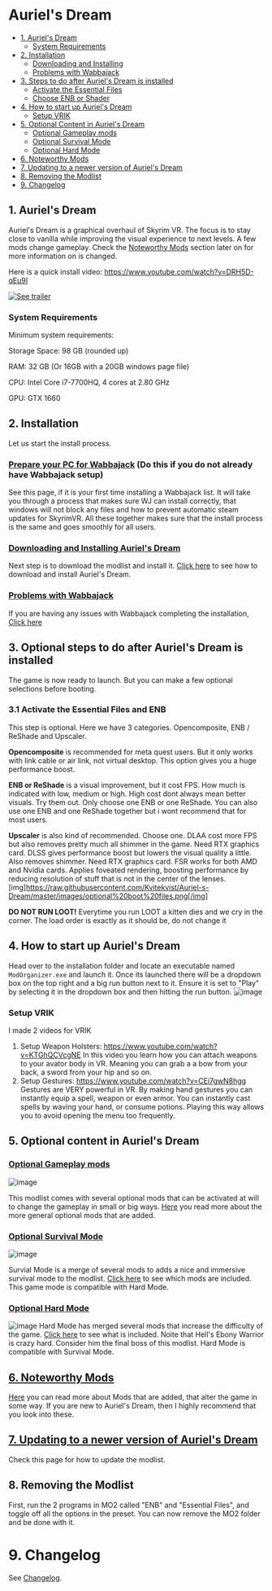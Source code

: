 # Auriel's Dream

- [1. Auriel's Dream](#1-auriel-s-dream)
  - [System Requirements](#system-requirements)
- [2. Installation](#2-installation)
  - [Downloading and Installing](#downloading-and-installing)
  - [Problems with Wabbajack](#problems-with-wabbajack)
- [3. Steps to do after Auriel's Dream is installed](#3-steps-to-do-after-auriels-dream-is-installed)
  - [Activate the Essential Files](#activate-the-essential-files)
  - [Choose ENB or Shader](#choose-enb-or-shader)
- [4. How to start up Auriel's Dream](#4-how-to-start-up-auriels-dream)
  - [Setup VRIK](#setup-vrik)
- [5. Optional Content in Auriel's Dream](#5-optional-content-in-auriels-dream)
  - [Optional Gameplay mods](#optional-gameplay-mods)
  - [Optional Survival Mode](#optional-survival-mode)
  - [Optional Hard Mode](#optional-hard-mode)
- [6. Noteworthy Mods](#6-noteworthy-mods)
- [7. Updating to a newer version of Auriel's Dream](#7-updating-to-a-newer-version-of-auriels-dream)
- [8. Removing the Modlist](#8-removing-the-modlist)
- [9. Changelog](#9-changelog)

## 1. Auriel's Dream

Auriel's Dream is a graphical overhaul of Skyrim VR. The focus is to stay close to vanilla while improving the visual experience to next levels. A few mods change gameplay. Check the [Noteworthy Mods](#noteworthy-mods) section later on for more information on is changed.

Here is a quick install video:
https://www.youtube.com/watch?v=DRH5D-qEu9I


[![See trailer](https://github.com/Kvitekvist/Auriel-s-Dream/blob/master/AD%20Cover2_low.png?raw=true)](https://youtu.be/ZYQVn2SGNI0)

### System Requirements

Minimum system requirements:

Storage Space: 98 GB (rounded up)

RAM: 32 GB (Or 16GB with a 20GB windows page file)

CPU: Intel Core i7-7700HQ, 4 cores at 2.80 GHz

GPU: GTX 1660

## 2. Installation
Let us start the install process.

### [Prepare your PC for Wabbajack](https://github.com/Kvitekvist/Auriel-s-Dream/wiki/Prepare-PC-for-modlist) (Do this if you do not already have Wabbajack setup)
See this page, if it is your first time installing a Wabbajack list.
It will take you through a process that makes sure WJ can install correctly, that windows will not block any files and how to prevent automatic steam updates for SkyrimVR. All these together makes sure that the install process is the same and goes smoothly for all users.

### [Downloading and Installing Auriel's Dream](https://github.com/Kvitekvist/Auriel-s-Dream/wiki/Download-and-Installing-the-modlist)
Next step is to download the modlist and install it. [Click here](https://github.com/Kvitekvist/Auriel-s-Dream/wiki/Download-and-Installing-the-modlist) to see how to download and install Auriel's Dream.

### [Problems with Wabbajack](https://github.com/Kvitekvist/Auriel-s-Dream/wiki/Problems-with-Wabbajack)
If you are having any issues with Wabbajack completing the installation, [Click here](https://github.com/Kvitekvist/Auriel-s-Dream/wiki/Problems-with-Wabbajack)

## 3. Optional steps to do after Auriel's Dream is installed
The game is now ready to launch. But you can make a few optional selections before booting.

### 3.1 Activate the Essential Files and ENB
This step is optional. 
Here we have 3 categories. Opencomposite, ENB / ReShade and Upscaler.

**Opencomposite** is recommended for meta quest users. But it only works with link cable or air link, not virtual desktop. This option gives you a huge performance boost.

**ENB or ReShade** is a visual improvement, but it cost FPS. How much is indicated with low, medium or high.  High cost dont always mean better visuals. Try them out. Only choose one ENB or one ReShade. You can also use one ENB and one ReShade together but i wont recommend that for most users.

**Upscaler** is also kind of recommended. Choose one.
DLAA cost more FPS but also removes pretty much all shimmer in the game. Need RTX graphics card.
DLSS gives performance boost but lowers the visual quality a little. Also removes shimmer. Need RTX graphics card.
FSR works for both AMD and  Nvidia cards. Applies foveated rendering, boosting performance by reducing resolution of stuff that is not in the center of the lenses.
[img]https://raw.githubusercontent.com/Kvitekvist/Auriel-s-Dream/master/images/optional%20boot%20files.png[/img]

**DO NOT RUN LOOT!** Everytime you run LOOT a kitten dies and we cry in the corner. The load order is exactly as it should be, do not change it

## 4. How to start up Auriel's Dream

Head over to the installation folder and locate an executable named `ModOrganizer.exe` and launch it. Once its launched there will be a dropdown box on the top right and a big run button next to it. Ensure it is set to "Play" by selecting it in the dropdown box and then hitting the run button.
![image](https://github.com/Kvitekvist/Auriel-s-Dream/blob/master/images/run%20AD.jpg?raw=true)

### Setup VRIK
I made 2 videos for VRIK
1. Setup Weapon Holsters: https://www.youtube.com/watch?v=KTGhQCVcgNE
In this video you learn how you can attach weapons to your avator body in VR. Meaning you can grab a a bow from your back, a sword from your hip and so on.
2. Setup Gestures: https://www.youtube.com/watch?v=CEi7gwN8hgg
Gestures are VERY powerful in VR. By making hand gestures you can instantly equip a spell, weapon or even armor. You can instantly cast spells by waving your hand, or consume potions. Playing this way allows you to avoid opening the menu too frequently.

## 5. Optional content in Auriel's Dream

### [Optional Gameplay mods](https://github.com/Kvitekvist/Auriel-s-Dream/wiki/Optional-Gameplay-Mods)
![image](https://github.com/Kvitekvist/Auriel-s-Dream/blob/master/images/optional_gameplay_mods.png?raw=true)

This modlist comes with several optional mods that can be activated at will to change the gameplay in small or big ways.
[Here](https://github.com/Kvitekvist/Auriel-s-Dream/wiki/Optional-Gameplay-Mods) you read more about the more general optional mods that are added.

### [Optional Survival Mode](https://github.com/Kvitekvist/Auriel-s-Dream/wiki/Survival-Mode)
![image](https://github.com/Kvitekvist/Auriel-s-Dream/blob/master/images/survival_mode.png?raw=true)

Survial Mode is a merge of several mods to adds a nice and immersive survival mode to the modlist.
[Click here](https://github.com/Kvitekvist/Auriel-s-Dream/wiki/Survival-Mode) to see which mods are included. This game mode is compatible with Hard Mode.

### [Optional Hard Mode](https://github.com/Kvitekvist/Auriel-s-Dream/wiki/Hard-Mode)
![image](https://github.com/Kvitekvist/Auriel-s-Dream/blob/master/images/hardmode.png?raw=true)
Hard Mode has merged several mods that increase the difficulty of the game. [Click here](https://github.com/Kvitekvist/Auriel-s-Dream/wiki/Hard-Mode) to see what is included. Noite that Hell's Ebony Warrior is crazy hard. Consider him the final boss of this modlist. Hard Mode is compatible with Survival Mode.

## [6. Noteworthy Mods](https://github.com/Kvitekvist/Auriel-s-Dream/wiki/Noteworthy-Mods)

[Here](https://github.com/Kvitekvist/Auriel-s-Dream/wiki/Noteworthy-Mods) you can read more about Mods that are added, that alter the game in some way. If you are new to Auriel's Dream, then I highly recommend that you look into these.

## [7. Updating to a newer version of Auriel's Dream](https://github.com/Kvitekvist/Auriel-s-Dream/wiki/Updating-the-Modlist)
Check this page for how to update the modlist.

## 8. Removing the Modlist

First, run the 2 programs in MO2 called "ENB" and "Essential Files", and toggle off all the options in the preset. You can now remove the MO2 folder and be done with it.

# 9. Changelog

See [Changelog](CHANGELOG.md).

